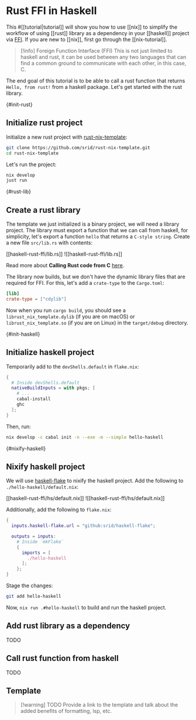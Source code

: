 # Rust FFI in Haskell

This #[[tutorial|tutorial]] will show you how to use [[nix]] to simplify the workflow of using [[rust]] library as a dependency in your [[haskell]] project via [FFI](https://en.wikipedia.org/wiki/Foreign_function_interface). If you are new to [[nix]], first go through the [[nix-tutorial]].

> [!info] Foreign Function Interface (FFI)
> This is not just limited to haskell and rust, it can be used between any two languages that can find a common ground to communicate with each other, in this case, C.

The end goal of this tutorial is to be able to call a rust function that returns `Hello, from rust!` from a haskell package. Let's get started with the rust library.

{#init-rust}
## Initialize rust project

Initialize a new rust project with [rust-nix-template](https://github.com/srid/rust-nix-template):

```sh
git clone https://github.com/srid/rust-nix-template.git
cd rust-nix-template
```

Let's run the project:

```sh
nix develop
just run
```

{#rust-lib}
## Create a rust library

The template we just initialized is a binary project, we will need a library project. The library must export a function that we can call from haskell, for simplicity, let's export a function `hello` that returns a `C-style string`. Create a new file `src/lib.rs` with contents:

[[haskell-rust-ffi/lib.rs]]
![[haskell-rust-ffi/lib.rs]]

Read more about **Calling Rust code from C** [here](https://doc.rust-lang.org/nomicon/ffi.html#calling-rust-code-from-c).

The library now builds, but we don't have the dynamic library files that are required for FFI. For this, let's add a `crate-type` to the `Cargo.toml`:

```toml
[lib]
crate-type = ["cdylib"]
```

Now when you run `cargo build`, you should see a `librust_nix_template.dylib` (if you are on macOS) or `librust_nix_template.so` (if you are on Linux) in the `target/debug` directory.

{#init-haskell}
## Initialize haskell project

Temporarily add to the `devShells.default` in `flake.nix`:

```nix
{
  # Inside devShells.default
  nativeBuildInputs = with pkgs; [
    # ...
    cabal-install
    ghc
  ];
}

```

Then, run:

```sh
nix develop -c cabal init -n --exe -m --simple hello-haskell
```

{#nixify-haskell}
## Nixify haskell project

We will use [haskell-flake](https://community.flake.parts/haskell-flake) to nixify the haskell project. Add the following to `./hello-haskell/default.nix`:

[[haskell-rust-ffi/hs/default.nix]]
![[haskell-rust-ffi/hs/default.nix]]

Additionally, add the following to `flake.nix`:

```nix
{
  inputs.haskell-flake.url = "github:srid/haskell-flake";

  outputs = inputs:
    # Inside `mkFlake`
    {
      imports = [
        ./hello-haskell
      ];
    };
}
```

Stage the changes:

```sh
git add hello-haskell
```

Now, `nix run .#hello-haskell` to build and run the haskell project.

## Add rust library as a dependency

TODO

## Call rust function from haskell

TODO

## Template

> [!warning] TODO
> Provide a link to the template and talk about the added benefits of formatting, lsp, etc.
